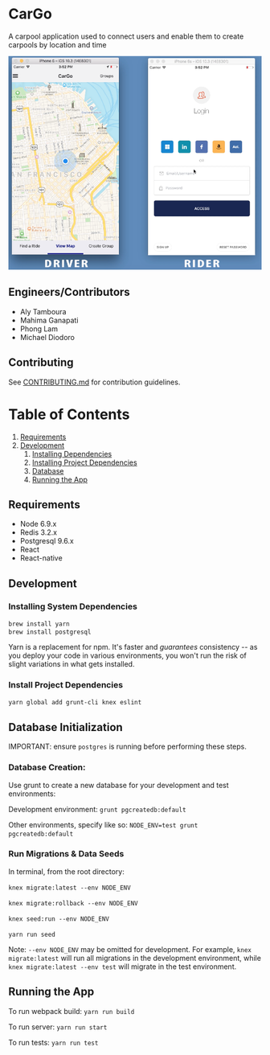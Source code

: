 # CarGo

A carpool application used to connect users and enable them to create carpools by location and time

![screenshot](./cargo.png)

## Engineers/Contributors

- Aly Tamboura
- Mahima Ganapati
- Phong Lam
- Michael Diodoro

## Contributing

See [CONTRIBUTING.md](CONTRIBUTING.md) for contribution guidelines.

# Table of Contents

1. [Requirements](#requirements)
2. [Development](#development)
    1. [Installing Dependencies](#installing-system-dependencies)
    1. [Installing Project Dependencies](#install-project-dependencies)
    1. [Database](#database-initialization)
    1. [Running the App](#running-the-app)
    

## Requirements

- Node 6.9.x
- Redis 3.2.x
- Postgresql 9.6.x
- React
- React-native

## Development

### Installing System Dependencies

```
brew install yarn
brew install postgresql
```

Yarn is a replacement for npm. It's faster and *guarantees* consistency -- as you deploy your code in various environments, you won't run the risk of slight variations in what gets installed.

### Install Project Dependencies

```
yarn global add grunt-cli knex eslint
```

## Database Initialization

IMPORTANT: ensure `postgres` is running before performing these steps.

### Database Creation:

Use grunt to create a new database for your development and test environments:

Development environment: `grunt pgcreatedb:default`

Other environments, specify like so: `NODE_ENV=test grunt pgcreatedb:default`

### Run Migrations & Data Seeds

In terminal, from the root directory:

`knex migrate:latest --env NODE_ENV`

`knex migrate:rollback --env NODE_ENV`

`knex seed:run --env NODE_ENV`

`yarn run seed`

Note: `--env NODE_ENV` may be omitted for development. For example, `knex migrate:latest` will run all migrations in the development environment, while `knex migrate:latest --env test` will migrate in the test environment.

## Running the App

To run webpack build: `yarn run build`

To run server: `yarn run start`

To run tests: `yarn run test`


